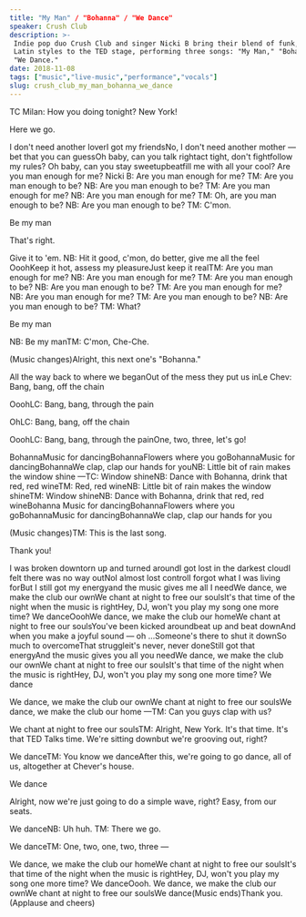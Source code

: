 ```yaml
---
title: "My Man" / "Bohanna" / "We Dance"
speaker: Crush Club
description: >-
 Indie pop duo Crush Club and singer Nicki B bring their blend of funk, house and
 Latin styles to the TED stage, performing three songs: "My Man," "Bohanna" and
 "We Dance."
date: 2018-11-08
tags: ["music","live-music","performance","vocals"]
slug: crush_club_my_man_bohanna_we_dance
---
```


TC Milan: How you doing tonight? New York!

Here we go.

I don't need another loverI got my friendsNo, I don't need another mother —bet that you
can guessOh baby, can you talk rightact tight, don't fightfollow my rules? Oh baby, can you
stay sweetupbeatfill me with all your cool? Are you man enough for me? Nicki B: Are you man
enough for me? TM: Are you man enough to be? NB: Are you man enough to be? TM: Are you man
enough for me? NB: Are you man enough for me? TM: Oh, are you man enough to be? NB: Are you
man enough to be? TM: C'mon.

Be my man

That's right.

Give it to 'em. NB: Hit it good, c'mon, do better, give me all the feel OoohKeep it hot,
assess my pleasureJust keep it realTM: Are you man enough for me? NB: Are you man enough
for me? TM: Are you man enough to be? NB: Are you man enough to be? TM: Are you man enough
for me? NB: Are you man enough for me? TM: Are you man enough to be? NB: Are you man enough
to be? TM: What?

Be my man

NB: Be my manTM: C'mon, Che-Che.

(Music changes)Alright, this next one's "Bohanna."

All the way back to where we beganOut of the mess they put us inLe Chev: Bang, bang, off
the chain

OoohLC: Bang, bang, through the pain

OhLC: Bang, bang, off the chain

OoohLC: Bang, bang, through the painOne, two, three, let's go!

BohannaMusic for dancingBohannaFlowers where you goBohannaMusic for dancingBohannaWe clap,
clap our hands for youNB: Little bit of rain makes the window shine —TC: Window shineNB:
Dance with Bohanna, drink that red, red wineTM: Red, red wineNB: Little bit of rain makes
the window shineTM: Window shineNB: Dance with Bohanna, drink that red, red wineBohanna
Music for dancingBohannaFlowers where you goBohannaMusic for dancingBohannaWe clap, clap
our hands for you

(Music changes)TM: This is the last song.

Thank you!

I was broken downtorn up and turned aroundI got lost in the darkest cloudI felt there was
no way outNoI almost lost controlI forgot what I was living forBut I still got my
energyand the music gives me all I needWe dance, we make the club our ownWe chant at night
to free our soulsIt's that time of the night when the music is rightHey, DJ, won't you
play my song one more time? We danceOoohWe dance, we make the club our homeWe chant at
night to free our soulsYou've been kicked aroundbeat up and beat downAnd when you make a
joyful sound — oh ...Someone's there to shut it downSo much to overcomeThat struggleit's
never, never doneStill got that energyAnd the music gives you all you needWe dance, we
make the club our ownWe chant at night to free our soulsIt's that time of the night when
the music is rightHey, DJ, won't you play my song one more time? We dance

We dance, we make the club our ownWe chant at night to free our soulsWe dance, we make the
club our home —TM: Can you guys clap with us?

We chant at night to free our soulsTM: Alright, New York. It's that time. It's that TED
Talks time. We're sitting downbut we're grooving out, right?

We danceTM: You know we danceAfter this, we're going to go dance, all of us, altogether at
Chever's house.

We dance

Alright, now we're just going to do a simple wave, right? Easy, from our
seats.

We danceNB: Uh huh. TM: There we go.

We danceTM: One, two, one, two, three —

We dance, we make the club our homeWe chant at night to free our soulsIt's that time of
the night when the music is rightHey, DJ, won't you play my song one more time? We
danceOooh. We dance, we make the club our ownWe chant at night to free our soulsWe
dance(Music ends)Thank you.(Applause and cheers)

<!--
ad_duration=3.33
event="TED Salon: Radical Craft"
external_duration=0
external_start_time=0
has_talk_citation=0
intro_duration=11.82
is_subtitle_required="False"
is_talk_featured="False"
language="en"
language_swap="False"
native_language="en"
number_of_related_talks=3
number_of_speakers=1
number_of_subtitled_videos=11
number_of_tags=4
number_of_talk_download_languages=13
number_of_talk_more_resources=0
number_of_talk_recommendations=0
number_of_talks_take_actions=2
post_ad_duration=0.83
published_timestamp="2019-03-15 11:55:35"
recording_date="2018-11-08"
speaker_description="Musicians"
speaker_is_published=1
speaker_name="Crush Club"
talk_more_resources=[]
talk_name="\"My Man\" / \"Bohanna\" / \"We Dance\""
talks_tags=["music","live-music","performance","vocals"]
url_photo_speaker="https://pe.tedcdn.com/images/ted/19076101a216f9172c0f9d74559aa8e9e148250a_254x191.jpg"
url_photo_talk="https://s3.amazonaws.com/talkstar-photos/uploads/e55a0fe1-24d9-47cb-90ec-761f05cc5bbd/CrushClub_2018S-embed.jpg"
url_webpage="https://www.ted.com/talks/crush_club_my_man_bohanna_we_dance"
video_type_name="TED Stage Talk"
-->